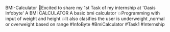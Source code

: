 BMI-Calculator
🚀Excited to share my 1st Task of my internship at 'Oasis Infobyte'
 A BMI CALCULATOR A basic bmi calculator 
💥Programming with input of weight and height 
💥It also clasifies the user is underweight ,normal or overweight based on range
#InfoByte #BmiCalculator #Task1 #Internship
